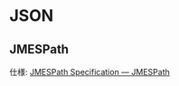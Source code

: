 # JSON

## JMESPath

仕様: [JMESPath Specification — JMESPath](https://jmespath.org/specification.html)
